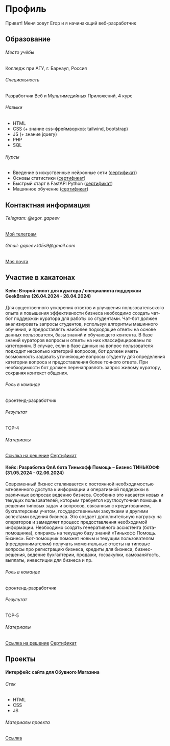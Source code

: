 <html lang="en">
<head>
    <meta charset="UTF-8">
    <meta name="viewport" content="width=device-width, initial-scale=1.0">
    <link rel="stylesheet" href="style.css">
</head>
<body>
<div class="header">
    <h1>Профиль</h1>
    <p>Привет! Меня зовут Егор и я начинающий веб-разработчик</p>
</div>
<div class="main">
    <h2>Образование</h2>
    <h6>Место учёбы</h6>
    <p>Колледж при АГУ, г. Барнаул, Россия</p>
    <h6>Специальность</h6>
    <p>Разработчик Веб и Мультимедийных Приложений, 4 курс</p>
    <h6>Навыки</h6>
    <ul>
        <li>HTML</li>
        <li>CSS (+ знание css-фреймворков: tailwind, bootstrap)</li>
        <li>JS (+ знание jquery)</li>
        <li>PHP</li>
        <li>SQL</li>
    </ul>
    <h6>Курсы</h6>
    <ul>
        <li>Введение в искуственные нейронные сети (<a href='stepik_1.pdf'>сертификат</a>)</li>
        <li>Основы статистики (<a href='stepik_2.pdf'>сертификат</a>)</li>
        <li>Быстрый старт в FastAPI Python (<a href='stepik_3.pdf'>сертификат</a>)</li>
        <li>Машинное обучение (<a href='stepik_4.pdf'>сертификат</a>)</li>
    </ul>
    <h2>Контактная информация</h2>
    <h6>Telegram: @egor_gapeev</h6>
    <a href='https://t.me/egor_gapeev'>Мой телеграм</a>
    <h6>Gmail: gapeev.105s9@gmail.com</h6>
    <a href='mailto:gapeev.105s9@gmail.com'>Моя почта</a>
    <h2>Участие в хакатонах</h2>
    <h4>Кейс: Второй пилот для куратора / специалиста поддержки GeekBrains (26.04.2024 - 28.04.2024)</h4>
    <p>Для существенного ускорения ответов и улучшения пользовательского опыта и повышения эффективности бизнеса необходимо создать чат-бот поддержки куратора для работы со студентами. Чат-бот должен анализировать запросы студентов, используя алгоритмы машинного обучения, и предоставлять наиболее подходящие ответы на основе данных пользователя, базы знаний и обучающего контента. В базе знаний кураторов вопросы и ответы на них классифицированы по категориям. В случае, если в базе данных на вопрос пользователя подходит несколько категорий вопросов, бот должен иметь возможность задавать уточняющие вопросы студенту для определения категории вопроса и предоставления более точного ответа. При необходимости бот должен перенаправлять запрос живому куратору, сохраняя контекст общения.</p>
    <h6>Роль в команде</h6>
    <p>фронтенд-разработчик</p>
    <h6>Результат</h6>
    <p>TOP-4</p>
    <h6>Материалы</h6>
    <a href='https://github.com/VladDyshlyuk/geekbrains-second-pilot-awildsheepchase'>Ссылка на решение</a>
    <a href='sertificate.pdf'>Сертификат</a>
    <h4>Кейс: Разработка QnA бота Тинькофф Помощь – Бизнес ТИНЬКОФФ (31.05.2024 - 02.06.2024)</h4>
    <p>Современный бизнес сталкивается с постоянной необходимостью мгновенного доступа к информации и оперативной поддержки в различных вопросах ведению бизнеса. Особенно это касается новых и текущих пользователей, которым требуется круглосуточная помощь в решении типовых задач и вопросов, связанных с кредитованием, бухгалтерским учетом, государственными закупками и другими аспектами ведения бизнеса. Это создает дополнительную нагрузку на операторов и замедляет процесс предоставления необходимой информации. Необходимо создать генеративного ассистента (бота-помощника), опираясь на текущую базу знаний «Тинькофф Помощь. Бизнес». Бот-помощник поможет новым и текущим пользователям (предпринимателям) получать моментальные ответы на типовые вопросы про регистрацию бизнеса, кредиты для бизнеса, бизнес-решения, ведение бухгалтерии, продажи, госзакупки, самозанятость, выплаты, инвестиции для бизнеса и пр.</p>
    <h6>Роль в команде</h6>
    <p>фронтенд-разработчик</p>
    <h6>Результат</h6>
    <p>TOP-5</p>
    <h6>Материалы</h6>
    <a href='https://github.com/VladDyshlyuk/hacks-ai-tinkoff-bot-awildsheepchase'>Ссылка на решение</a>
    <a href='sertificate2.pdf'>Сертификат</a>
    <h2>Проекты</h2>
    <h4>Интерфейс сайта для Обувного Магазина</h4>
    <h6>Стек</h6>
    <ul>
        <li>HTML</li>
        <li>CSS</li>
        <li>JS</li>
    </ul>
    <h6>Материалы проекта</h6>
    <a href='https://github.com/GapeevE/sneakerMax'>Ссылка</a>
</body>
</html>
